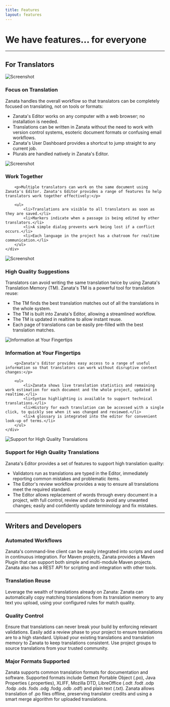 ```yaml
---
title: Features
layout: features
---
```

<div class="txt--hero l--push-bottom-1">
    <h1 class="txt--align-center gamma"><span class="heading--secondary">We have features…</span> for everyone</h1>
</div>

<hr>

<h2 class="txt--align-center alpha heading--secondary">For Translators</h2>

<div class="g l--push-top-2">
    <div class="g__item w--1-3">
        <img src="{{ site.url }}/images/features/focus-on-translation.png" alt="Screenshot">
    </div>
    <div class="g__item w--2-3">
        <h3 class="l--push-top-0">Focus on Translation</h3>
        <!--
         - plural support
         - dashboard (recent addition)
        -->
        <p>Zanata handles the overall workflow so that translators can be completely focused on translating, not on tools or formats:</p>
        <ul>
           <li>Zanata's Editor works on any computer with a web browser; no installation is needed.</li>
           <li>Translations can be written in Zanata without the need to work with version control systems, esoteric document formats or confusing email workflows.</li>
           <li>Zanata's User Dashboard provides a shortcut to jump straight to any current job.</li>
           <li>Plurals are handled natively in Zanata's Editor.</li>
        </ul>
    </div>
</div>

<div class="g--rev l--push-top-2">
    <div class="g__item w--1-3">
        <img src="{{ site.url }}/images/features/work-together.png" alt="Screenshot">
    </div>
    <div class="g__item w--2-3">
        <h3 class="l--push-top-0">Work Together</h3>
        <!--
          - concurrent editing of the same document, immediately shared
          - position indicators
          - conflict resolution
          - chatroom
        -->

        <p>Multiple translators can work on the same document using Zanata's Editor. Zanata's Editor provides a range of features to help translators work together effectively:</p>

        <ul>
            <li>Translations are visible to all translators as soon as they are saved.</li>
            <li>Markers indicate when a passage is being edited by other translators.</li>
            <li>A simple dialog prevents work being lost if a conflict occurs.</li>
            <li>Each language in the project has a chatroom for realtime communication.</li>
        </ul>
    </div>
</div>

<div class="g l--push-top-2">
    <div class="g__item w--1-3">
        <img src="{{ site.url }}/images/features/high-quality-suggestions.png" alt="Screenshot">
    </div>
    <div class="g__item w--2-3">
        <h3 class="l--push-top-0">High Quality Suggestions</h3>
        <!--
         - shared translation memory, updated in realtime
         - TM merge - re-use translations from similar documents
        -->
        <p>Translators can avoid writing the same translation twice by using Zanata's Translation Memory (TM). Zanata's TM is a powerful tool for translation reuse:</p>
        <ul>
           <li>The TM finds the best translation matches out of all the translations in the whole system.</li>
           <li>The TM is built into Zanata's Editor, allowing a streamlined workflow.</li>
           <li>The TM is updated in realtime to allow instant reuse.</li>
           <li>Each page of translations can be easily pre-filled with the best translation matches.</li>
        </ul>
    </div>
</div>

<div class="g--rev l--push-top-2">
    <div class="g__item w--1-3">
        <img src="{{ site.url }}/images/features/information-at-your-fingertips.png" alt="Information at Your Fingertips">
    </div>
    <div class="g__item w--2-3">
        <h3 class="l--push-top-0">Information at Your Fingertips</h3>
        <!--
         - syntax highlighting
         - live statistics
         - translation history
         - glossary
        -->

        <p>Zanata's Editor provides easy access to a range of useful information so that translators can work without disruptive context changes:</p>

        <ul>
            <li>Zanata shows live translation statistics and remaining work estimation for each document and the whole project, updated in realtime.</li>
            <li>Syntax highlighting is available to support technical translations.</li>
            <li>History for each translation can be accessed with a single click, to quickly see when it was changed and reviewed.</li>
            <li>A glossary is integrated into the editor for convenient look-up of terms.</li>
        </ul>
    </div>
</div>

<div class="g l--push-v-2">
    <div class="g__item w--1-3">
        <img src="{{ site.url }}/images/features/support-for-high-quality-translations.png" alt="Support for High Quality Translations">
    </div>
    <div class="g__item w--2-3">
        <h3 class="l--push-top-0">Support for High Quality Translations</h3>
        <!--
         - project-wide search & replace
         - review workflow
        -->
        <p>Zanata's Editor provides a set of features to support high translation quality:</p>
        <ul>
           <li>Validators run as translations are typed in the Editor, immediately reporting common mistakes and problematic items.</li>
           <li>The Editor's review workflow provides a way to ensure all translations meet the required standard.</li>
           <li>The Editor allows replacement of words through every document in a project, with full control, review and undo to avoid any unwanted changes; easily and confidently update terminology and fix mistakes.</li>
        </ul>
    </div>
</div>

<hr>

<h2 class="txt--align-center alpha heading--secondary">Writers and Developers</h2>

### Automated Workflows

<!--
 - CLI client (fedora package, downloadable script)
 - Maven Plugin, supports multi-module projects
 - REST API for push, pull, stats
 - skynet integration
-->

Zanata's command-line client can be easily integrated into scripts and used in continuous integration. For Maven projects, Zanata provides a Maven Plugin that can support both simple and multi-module Maven projects. Zanata also has a REST API for scripting and integration with other tools.


### Translation Reuse
<!--
 - automatic reuse (copytrans), configurable
-->

Leverage the wealth of translations already on Zanata: Zanata can automatically copy matching translations from its translation memory to any text you upload, using your configured rules for match quality.


### Quality Control
<!--
 - enforced validations (TODO check that it is deployed before including in feature highlight)
 - translation reviews (optional)
 - TMX import/export (TODO put this in translator section as well)
 - Project Groups
 - Access control: Fedora projects limited to Fedora logins
-->

Ensure that translations can never break your build by enforcing relevant validations. Easily add a review phase to your project to ensure translations are to a high standard. Upload your existing translations and translation memory to Zanata to keep translations consistent. Use project groups to source translations from your trusted community.


### Major Formats Supported
<!--
 - supports Gettext(PO), Properties, XLIFF, LibreOffice (ODT, etc.), Mozilla DTD
 - publican/docbook workflow
 - smart merge of PO files after offline translation
 - preserves PO translation credits
 - ignore outdated translations in uploaded Properties files
-->

Zanata supports common translation formats for documentation and software. Supported formats include Gettext Portable Object (.po), Java Properties (.properties), XLIFF, Mozilla DTD, LibreOffice (.odt .fodt .odp .fodp .ods .fods .odg .fodg .odb .odf) and plain text (.txt). Zanata allows translation of .po files offline, preserving translator credits and using a smart merge algorithm for uploaded translations.

<!--
## General

 - Very large documents and projects supported (REST and editor)
 - Login systems supported:
    - username/password (native Zanata)
    - OpenID: Google, Yahoo, Fedora
    - Kerberos
    - nukes (jboss.org)

## This is not really a feature

 - built and supported by Red Hat engineers
    - resources to respond to new feature requests (this is probably misleading)
    - dedicated development team without the cost of commercial tools

-->
